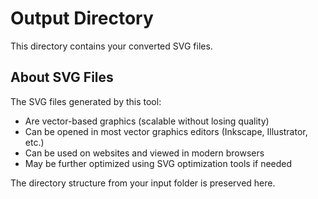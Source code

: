 # Output Directory

This directory contains your converted SVG files.

## About SVG Files

The SVG files generated by this tool:

- Are vector-based graphics (scalable without losing quality)
- Can be opened in most vector graphics editors (Inkscape, Illustrator, etc.)
- Can be used on websites and viewed in modern browsers
- May be further optimized using SVG optimization tools if needed

The directory structure from your input folder is preserved here. 
